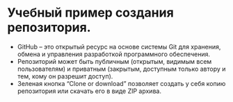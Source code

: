 # Учебный пример создания репозитория.
- GitHub – это открытый ресурс на основе системы Git для хранения, обмена и управления разработкой программного обеспечения.
- Репозиторий может быть публичным (открытым, видимым всем пользователям) и приватным (закрытым, доступным только автору и тем, кому он разрешит доступ).
- Зеленая кнопка “Clone or download” позволяет создать у себя копию репозитория или скачать его в виде ZIP архива.
